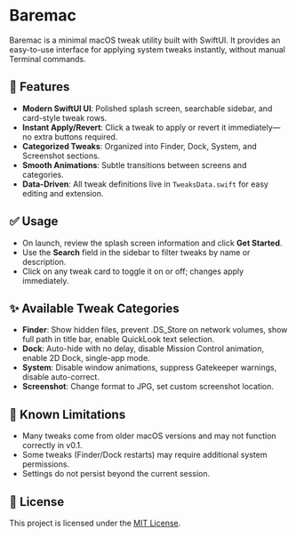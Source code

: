 # Baremac

Baremac is a minimal macOS tweak utility built with SwiftUI. It provides an easy-to-use interface for applying system tweaks instantly, without manual Terminal commands.

## 🚀 Features

- **Modern SwiftUI UI**: Polished splash screen, searchable sidebar, and card-style tweak rows.
- **Instant Apply/Revert**: Click a tweak to apply or revert it immediately—no extra buttons required.
- **Categorized Tweaks**: Organized into Finder, Dock, System, and Screenshot sections.
- **Smooth Animations**: Subtle transitions between screens and categories.
- **Data-Driven**: All tweak definitions live in `TweaksData.swift` for easy editing and extension.

## ✅ Usage

- On launch, review the splash screen information and click **Get Started**.
- Use the **Search** field in the sidebar to filter tweaks by name or description.
- Click on any tweak card to toggle it on or off; changes apply immediately.

## ✨ Available Tweak Categories

- **Finder**: Show hidden files, prevent .DS_Store on network volumes, show full path in title bar, enable QuickLook text selection.
- **Dock**: Auto-hide with no delay, disable Mission Control animation, enable 2D Dock, single-app mode.
- **System**: Disable window animations, suppress Gatekeeper warnings, disable auto-correct.
- **Screenshot**: Change format to JPG, set custom screenshot location.

## 🚧 Known Limitations

- Many tweaks come from older macOS versions and may not function correctly in v0.1.
- Some tweaks (Finder/Dock restarts) may require additional system permissions.
- Settings do not persist beyond the current session.

## 📄 License

This project is licensed under the [MIT License](LICENSE).

